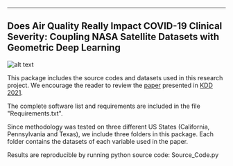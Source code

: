 ----------------------------------------------------------------------------
Does Air Quality Really Impact COVID-19 Clinical Severity:
Coupling NASA Satellite Datasets with Geometric Deep Learning
----------------------------------------------------------------------------

![alt text](https://github.com/Covid-19-papers/Does-Air-Quality-Really-Impact-COVID-19-Clinical-Severity/blob/[branch]/atmospheric_variables.pdf?raw=true)

This package includes the source codes and datasets used in this research project. We encourage the reader to review the [paper](https://doi.org/10.1145/3447548.3467207) presented in [KDD 2021](https://kdd.org/kdd2021/).

The complete software list and requirements are included in the file "Requirements.txt".

Since methodology was tested on three different US States (California, Pennsylvania and Texas), we include three folders in this package. Each folder contains the datasets of each variable used in the paper.

Results are reproducible by running python source code: Source_Code.py



